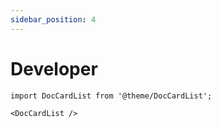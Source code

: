```yaml
---
sidebar_position: 4
---
```


# Developer

```mdx-code-block
import DocCardList from '@theme/DocCardList';

<DocCardList />
```
